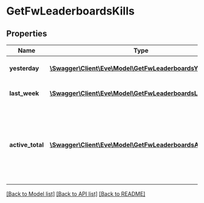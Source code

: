 # GetFwLeaderboardsKills

## Properties
Name | Type | Description | Notes
------------ | ------------- | ------------- | -------------
**yesterday** | [**\Swagger\Client\Eve\Model\GetFwLeaderboardsYesterday[]**](GetFwLeaderboardsYesterday.md) | Top 4 ranking of factions by kills in the past day | 
**last_week** | [**\Swagger\Client\Eve\Model\GetFwLeaderboardsLastWeek[]**](GetFwLeaderboardsLastWeek.md) | Top 4 ranking of factions by kills in the past week | 
**active_total** | [**\Swagger\Client\Eve\Model\GetFwLeaderboardsActiveTotal[]**](GetFwLeaderboardsActiveTotal.md) | Top 4 ranking of factions active in faction warfare by total kills. A faction is considered \&quot;active\&quot; if they have participated in faction warfare in the past 14 days. | 

[[Back to Model list]](../README.md#documentation-for-models) [[Back to API list]](../README.md#documentation-for-api-endpoints) [[Back to README]](../README.md)


